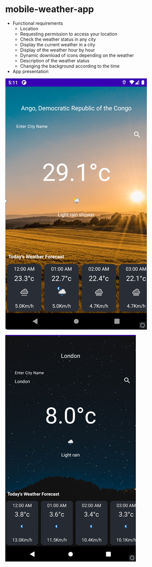 # mobile-weather-app

* Functional requirements
  * Location
  * Requesting permission to access your location
  * Check the weather status in any city
  * Display the current weather in a city
  * Display of the weather hour by hour
  * Dynamic download of icons depending on the weather
  * Description of the weather status
  * Changing the background according to the time
* App presentation

![img.png](images/img.png)

![img_1.png](images/img_1.png)
